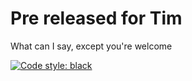 # Pre released for Tim
What can I say, except you're welcome

[![Code style: black](https://img.shields.io/badge/code%20style-black-000000.svg)](https://github.com/psf/black)
